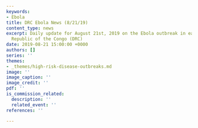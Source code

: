 ```yaml
---
keywords:
- Ebola
title: DRC Ebola News (8/21/19)
content_type: news
excerpt: Daily update for August 21st, 2019 on the Ebola outbreak in eastern Democratic
  Republic of the Congo (DRC)
date: 2019-08-21 15:00:00 +0000
authors: []
series: ''
themes:
- _themes/high-risk-disease-outbreaks.md
image: ''
image_caption: ''
image_credit: ''
pdf: ''
is_commission_related:
  description: ''
  related_event: ''
references: ''

---
```

